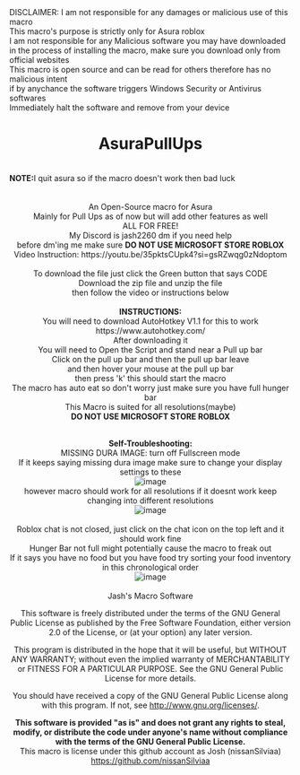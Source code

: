 </div>
DISCLAIMER: I am not responsible for any damages or malicious use of this macro<br>
This macro's purpose is strictly only for Asura roblox<br>
I am not responsible for any Malicious software you may have downloaded<br>
in the process of installing the macro, make sure you download only from official websites<br>
This macro is open source and can be read for others therefore has no malicious intent<br>
if by anychance the software triggers Windows Security or Antivirus softwares<br>
Immediately halt the software and remove from your device<br>
</div>

<div align="center">
<h1>AsuraPullUps</h1>
</div>
<br>
<b>NOTE:</b>I quit asura so if the macro doesn't work then bad luck<br>
<div align="center">
<br>
<br>
An Open-Source macro for Asura<br>
Mainly for Pull Ups as of now but will add other features as well<br>
ALL FOR FREE!<br>
My Discord is jash2260 dm if you need help<br>
  before dm'ing me make sure <b>DO NOT USE MICROSOFT STORE ROBLOX</b> <br>
Video Instruction: https://youtu.be/35pktsCUpk4?si=gsRZwqg0zNdoptom<br>
<br>
  To download the file just click the Green button that says CODE<br>
  Download the zip file and unzip the file<br>
  then follow the video or instructions below<br>
<br>
<b>INSTRUCTIONS:</b>
<br>
You will need to download AutoHotkey V1.1 for this to work https://www.autohotkey.com/<br>
After downloading it<br>
You will need to Open the Script and stand near a Pull up bar<br>
Click on the pull up bar and then the pull up bar leave<br>
and then hover your mouse at the pull up bar<br>
then press 'k' this should start the macro<br>
The macro has auto eat so don't worry just make sure you have full hunger bar<br>
This Macro is suited for all resolutions(maybe)<br>
  <b>DO NOT USE MICROSOFT STORE ROBLOX</b> <br>
<br>



<b>Self-Troubleshooting:</b><br>
MISSING DURA IMAGE: turn off Fullscreen mode<br>
If it keeps saying missing dura image make sure to change your display settings to these<br>
![image](https://github.com/nissanSilviaa/AsuraPullUps/assets/114170790/f2ca2071-636d-4bf5-ae6f-624eb345ccdb)<br>
however macro should work for all resolutions if it doesnt work keep changing into different resolutions<br>
![image](https://github.com/nissanSilviaa/AsuraPullUps/assets/114170790/ab3a60ae-c25e-4cd2-bd02-167217f6d769)<br>
<br>
Roblox chat is not closed, just click on the chat icon on the top left and it should work fine<br>
Hunger Bar not full might potentially cause the macro to freak out<br>
If it says you have no food but you have food try sorting your food inventory in this chronological order<br>
![image](https://github.com/nissanSilviaa/AsuraPullUps/assets/114170790/8bc1c719-dbad-498d-b6a9-28d3a7aef604)<br>
<br>
Jash's Macro Software

This software is freely distributed under the terms of the GNU General Public License as published by the Free Software Foundation, either version 2.0 of the License, or (at your option) any later version.

This program is distributed in the hope that it will be useful, but WITHOUT ANY WARRANTY; without even the implied warranty of MERCHANTABILITY or FITNESS FOR A PARTICULAR PURPOSE. See the GNU General Public License for more details.

You should have received a copy of the GNU General Public License along with this program. If not, see <http://www.gnu.org/licenses/>.

<b>This software is provided "as is" and does not grant any rights to steal, modify, or distribute the code under anyone's name without compliance with the terms of the GNU General Public License.</b><br>
This macro is license under this github account as Josh (nissanSilviaa) https://github.com/nissanSilviaa<br>

</div>

